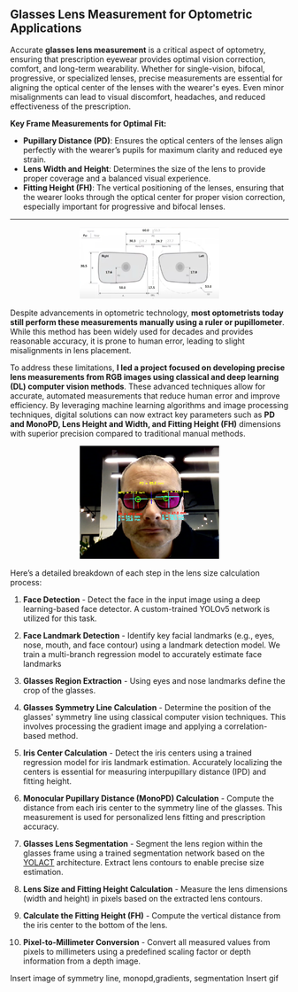 ## Glasses Lens Measurement for Optometric Applications ##

Accurate **glasses lens measurement** is a critical aspect of optometry, ensuring that prescription eyewear provides optimal vision correction, comfort, and long-term wearability. Whether for single-vision, bifocal, progressive, or specialized lenses, precise measurements are essential for aligning the optical center of the lenses with the wearer's eyes. Even minor misalignments can lead to visual discomfort, headaches, and reduced effectiveness of the prescription.

**Key Frame Measurements for Optimal Fit:**
+ **Pupillary Distance (PD)**: Ensures the optical centers of the lenses align perfectly with the wearer’s pupils for maximum clarity and reduced eye strain.
+ **Lens Width and Height**: Determines the size of the lens to provide proper coverage and a balanced visual experience.
+ **Fitting Height (FH)**: The vertical positioning of the lenses, ensuring that the wearer looks through the optical center for proper vision correction, especially important for progressive and bifocal lenses.

---

<div style="text-align: center;">
  <img src="images/LensMeasurements2.png?raw=true" width="50%" height="50%"/>
</div>

Despite advancements in optometric technology, **most optometrists today still perform these measurements manually using a ruler or pupillometer**. While this method has been widely used for decades and provides reasonable accuracy, it is prone to human error, leading to slight misalignments in lens placement.

To address these limitations, **I led a project focused on developing precise lens measurements from RGB images using classical and deep learning (DL) computer vision methods**. These advanced techniques allow for accurate, automated measurements that reduce human error and improve efficiency. By leveraging machine learning algorithms and image processing techniques, digital solutions can now extract key parameters such as **PD and MonoPD, Lens Height and Width, and Fitting Height (FH)** dimensions with superior precision compared to traditional manual methods.

<div style="text-align: center;">
  <img src="images/demo_image.png?raw=true" width="50%" height="50%"/>
</div>



Here’s a detailed breakdown of each step in the lens size calculation process:

1. **Face Detection** - Detect the face in the input image using a deep learning-based face detector. A custom-trained YOLOv5 network is utilized for this task. 

2. **Face Landmark Detection** - Identify key facial landmarks (e.g., eyes, nose, mouth, and face contour) using a landmark detection model. We train a multi-branch regression model to accurately estimate face landmarks

3. **Glasses Region Extraction** - Using eyes and nose landmarks define the crop of the glasses.

4. **Glasses Symmetry Line Calculation** - Determine the position of the glasses' symmetry line using classical computer vision techniques. This involves processing the gradient image and applying a correlation-based method.

5. **Iris Center Calculation** - Detect the iris centers using a trained regression model for iris landmark estimation. Accurately localizing the centers is essential for measuring interpupillary distance (IPD) and fitting height.

6. **Monocular Pupillary Distance (MonoPD) Calculation** - Compute the distance from each iris center to the symmetry line of the glasses. This measurement is used for personalized lens fitting and prescription accuracy.

7. **Glasses Lens Segmentation** - Segment the lens region within the glasses frame using a trained segmentation network based on the [YOLACT](https://arxiv.org/abs/1904.02689) architecture. Extract lens contours to enable precise size estimation.

8. **Lens Size and Fitting Height Calculation** - Measure the lens dimensions (width and height) in pixels based on the extracted lens contours.
   
9. **Calculate the Fitting Height (FH)** - Compute the vertical distance from the iris center to the bottom of the lens.

10. **Pixel-to-Millimeter Conversion** - Convert all measured values from pixels to millimeters using a predefined scaling factor or depth information from a depth image.

Insert image of symmetry line, monopd,gradients, segmentation
Insert gif
